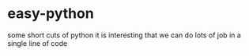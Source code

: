# easy-python
some short cuts of python
it is interesting that we can do lots of job in a single line of code
